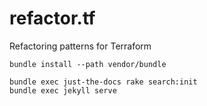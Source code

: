 # refactor.tf
Refactoring patterns for Terraform

```
bundle install --path vendor/bundle

bundle exec just-the-docs rake search:init
bundle exec jekyll serve
```
